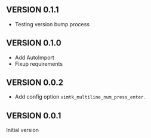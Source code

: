 VERSION 0.1.1
-------------
* Testing version bump process


VERSION 0.1.0
-------------
* Add AutoImport
* Fixup requirements


VERSION 0.0.2
-------------
* Add config option `vimtk_multiline_num_press_enter`.


VERSION 0.0.1
-------------
Initial version
